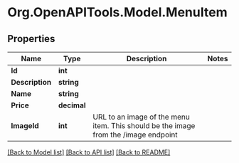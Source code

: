 
# Org.OpenAPITools.Model.MenuItem

## Properties

Name | Type | Description | Notes
------------ | ------------- | ------------- | -------------
**Id** | **int** |  | 
**Description** | **string** |  | 
**Name** | **string** |  | 
**Price** | **decimal** |  | 
**ImageId** | **int** | URL to an image of the menu item. This should be the image from the /image endpoint  | 

[[Back to Model list]](../README.md#documentation-for-models)
[[Back to API list]](../README.md#documentation-for-api-endpoints)
[[Back to README]](../README.md)

